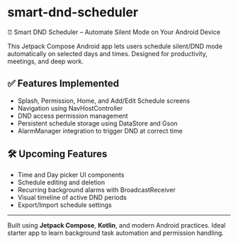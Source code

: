 # smart-dnd-scheduler
⏰ Smart DND Scheduler – Automate Silent Mode on Your Android Device

This Jetpack Compose Android app lets users schedule silent/DND mode automatically on selected days and times. Designed for productivity, meetings, and deep work.

## ✅ Features Implemented
- Splash, Permission, Home, and Add/Edit Schedule screens
- Navigation using NavHostController
- DND access permission management
- Persistent schedule storage using DataStore and Gson
- AlarmManager integration to trigger DND at correct time

## 🛠️ Upcoming Features
- Time and Day picker UI components
- Schedule editing and deletion
- Recurring background alarms with BroadcastReceiver
- Visual timeline of active DND periods
- Export/Import schedule settings

---

Built using **Jetpack Compose**, **Kotlin**, and modern Android practices. Ideal starter app to learn background task automation and permission handling.
